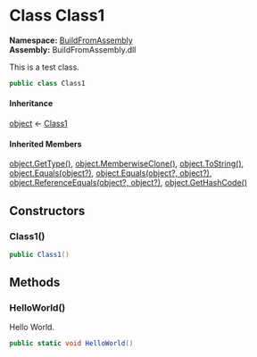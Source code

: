 ﻿# Class Class1

__Namespace:__ [BuildFromAssembly](BuildFromAssembly.md)  
__Assembly:__ BuildFromAssembly.dll

This is a test class.

```csharp
public class Class1
```

#### Inheritance

[object](https://learn.microsoft.com/dotnet/api/system.object) ← 
[Class1](BuildFromAssembly.Class1.md)

#### Inherited Members

[object.GetType()](https://learn.microsoft.com/dotnet/api/system.object.gettype), 
[object.MemberwiseClone()](https://learn.microsoft.com/dotnet/api/system.object.memberwiseclone), 
[object.ToString()](https://learn.microsoft.com/dotnet/api/system.object.tostring), 
[object.Equals(object?)](https://learn.microsoft.com/dotnet/api/system.object.equals#system-object-equals(system-object)), 
[object.Equals(object?, object?)](https://learn.microsoft.com/dotnet/api/system.object.equals#system-object-equals(system-object-system-object)), 
[object.ReferenceEquals(object?, object?)](https://learn.microsoft.com/dotnet/api/system.object.referenceequals), 
[object.GetHashCode()](https://learn.microsoft.com/dotnet/api/system.object.gethashcode)

## Constructors

### Class1()

```csharp
public Class1()
```

## Methods

### HelloWorld()

Hello World.

```csharp
public static void HelloWorld()
```

